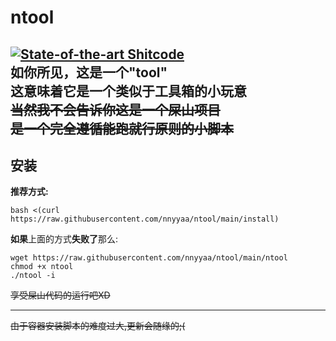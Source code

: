 # ntool
[![State-of-the-art Shitcode](https://img.shields.io/static/v1?label=State-of-the-art&message=Shitcode&color=7B5804)](https://github.com/trekhleb/state-of-the-art-shitcode)  
如你所见，这是一个"tool"  
这意味着它是一个类似于工具箱的小玩意  
~~当然我不会告诉你这是一个屎山项目~~  
~~是一个完全遵循能跑就行原则的小脚本~~  
---

## 安装
**推荐方式:**
```
bash <(curl https://raw.githubusercontent.com/nnyyaa/ntool/main/install)
```  
**如果**上面的方式**失败了**那么:  
```
wget https://raw.githubusercontent.com/nnyyaa/ntool/main/ntool  
chmod +x ntool  
./ntool -i
```  

~~享受屎山代码的运行吧XD~~  

---

~~由于容器安装脚本的难度过大,更新会随缘的;(~~
